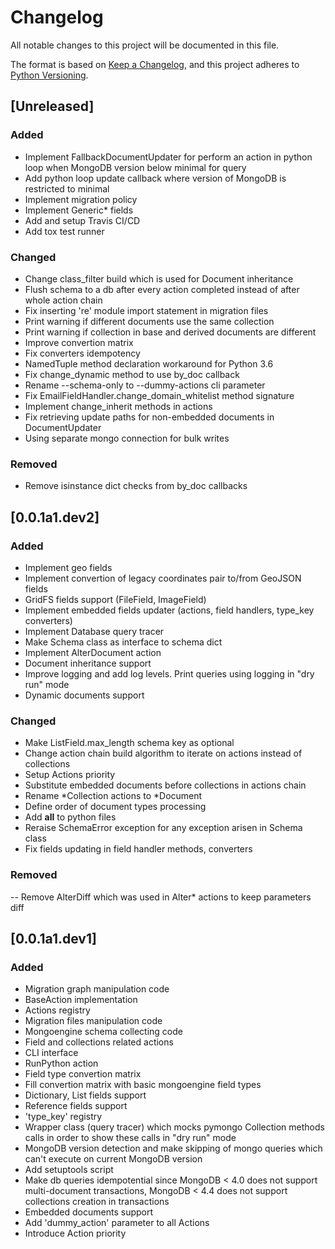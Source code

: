 # Changelog
All notable changes to this project will be documented in this file.

The format is based on [Keep a Changelog](https://keepachangelog.com/en/1.0.0/),
and this project adheres to
[Python Versioning](https://www.python.org/dev/peps/pep-0440/#public-version-identifiers).

## [Unreleased]
### Added
- Implement FallbackDocumentUpdater for perform an action in python loop when MongoDB version
  below minimal for query
- Add python loop update callback where version of MongoDB is restricted to minimal
- Implement migration policy
- Implement Generic* fields
- Add and setup Travis CI/CD
- Add tox test runner

### Changed
- Change class_filter build which is used for Document inheritance
- Flush schema to a db after every action completed instead of after whole action chain
- Fix inserting 're' module import statement in migration files
- Print warning if different documents use the same collection
- Print warning if collection in base and derived documents are different
- Improve convertion matrix
- Fix converters idempotency
- NamedTuple method declaration workaround for Python 3.6
- Fix change_dynamic method to use by_doc callback
- Rename --schema-only to --dummy-actions cli parameter
- Fix EmailFieldHandler.change_domain_whitelist method signature
- Implement change_inherit methods in actions
- Fix retrieving update paths for non-embedded documents in DocumentUpdater
- Using separate mongo connection for bulk writes

### Removed
- Remove isinstance dict checks from by_doc callbacks


## [0.0.1a1.dev2]
### Added
- Implement geo fields
- Implement convertion of legacy coordinates pair to/from GeoJSON fields
- GridFS fields support (FileField, ImageField)
- Implement embedded fields updater (actions, field handlers, type_key converters)
- Implement Database query tracer
- Make Schema class as interface to schema dict
- Implement AlterDocument action
- Document inheritance support
- Improve logging and add log levels. Print queries using logging in "dry run" mode
- Dynamic documents support

### Changed
- Make ListField.max_length schema key as optional
- Change action chain build algorithm to iterate on actions instead of collections
- Setup Actions priority
- Substitute embedded documents before collections in actions chain
- Rename *Collection actions to *Document
- Define order of document types processing
- Add __all__ to python files
- Reraise SchemaError exception for any exception arisen in Schema class
- Fix fields updating in field handler methods, converters

### Removed
-- Remove AlterDiff which was used in Alter* actions to keep parameters diff


## [0.0.1a1.dev1]
### Added
- Migration graph manipulation code
- BaseAction implementation
- Actions registry
- Migration files manipulation code
- Mongoengine schema collecting code
- Field and collections related actions
- CLI interface
- RunPython action
- Field type convertion matrix
- Fill convertion matrix with basic mongoengine field types
- Dictionary, List fields support
- Reference fields support
- 'type_key' registry
- Wrapper class (query tracer) which mocks pymongo Collection methods calls in order to show these
  calls in "dry run" mode
- MongoDB version detection and make skipping of mongo queries which can't execute on current
  MongoDB version
- Add setuptools script
- Make db queries idempotential since MongoDB < 4.0 does not support multi-document transactions,
  MongoDB < 4.4 does not support collections creation in transactions
- Embedded documents support
- Add 'dummy_action' parameter to all Actions
- Introduce Action priority
